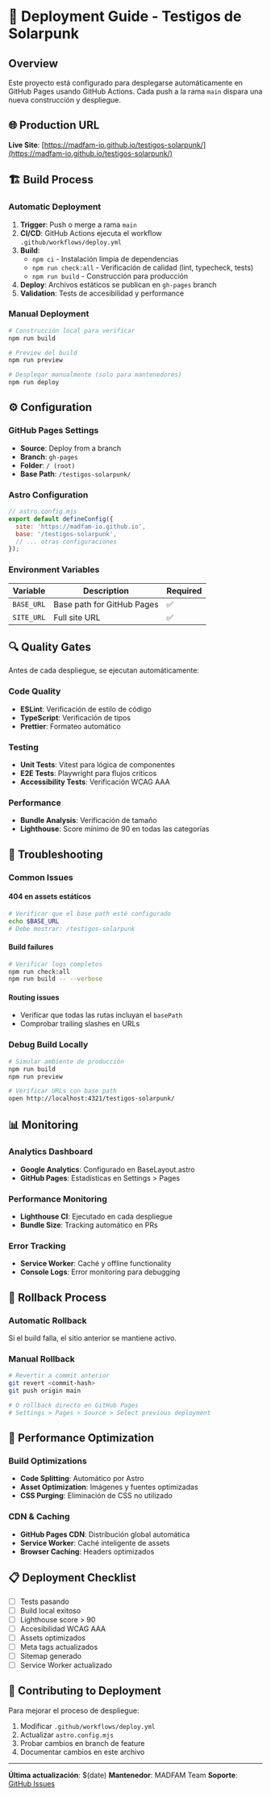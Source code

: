 # 🚀 Deployment Guide - Testigos de Solarpunk

## Overview

Este proyecto está configurado para desplegarse automáticamente en GitHub Pages usando GitHub Actions. Cada push a la rama `main` dispara una nueva construcción y despliegue.

## 🌐 Production URL

**Live Site**: [https://madfam-io.github.io/testigos-solarpunk/](https://madfam-io.github.io/testigos-solarpunk/)

## 🏗️ Build Process

### Automatic Deployment

1. **Trigger**: Push o merge a rama `main`
2. **CI/CD**: GitHub Actions ejecuta el workflow `.github/workflows/deploy.yml`
3. **Build**:
   - `npm ci` - Instalación limpia de dependencias
   - `npm run check:all` - Verificación de calidad (lint, typecheck, tests)
   - `npm run build` - Construcción para producción
4. **Deploy**: Archivos estáticos se publican en `gh-pages` branch
5. **Validation**: Tests de accesibilidad y performance

### Manual Deployment

```bash
# Construcción local para verificar
npm run build

# Preview del build
npm run preview

# Desplegar manualmente (solo para mantenedores)
npm run deploy
```

## ⚙️ Configuration

### GitHub Pages Settings

- **Source**: Deploy from a branch
- **Branch**: `gh-pages`
- **Folder**: `/ (root)`
- **Base Path**: `/testigos-solarpunk/`

### Astro Configuration

```javascript
// astro.config.mjs
export default defineConfig({
  site: 'https://madfam-io.github.io',
  base: '/testigos-solarpunk',
  // ... otras configuraciones
});
```

### Environment Variables

| Variable   | Description                | Required |
| ---------- | -------------------------- | -------- |
| `BASE_URL` | Base path for GitHub Pages | ✅       |
| `SITE_URL` | Full site URL              | ✅       |

## 🔍 Quality Gates

Antes de cada despliegue, se ejecutan automáticamente:

### Code Quality

- **ESLint**: Verificación de estilo de código
- **TypeScript**: Verificación de tipos
- **Prettier**: Formateo automático

### Testing

- **Unit Tests**: Vitest para lógica de componentes
- **E2E Tests**: Playwright para flujos críticos
- **Accessibility Tests**: Verificación WCAG AAA

### Performance

- **Bundle Analysis**: Verificación de tamaño
- **Lighthouse**: Score mínimo de 90 en todas las categorías

## 🚨 Troubleshooting

### Common Issues

#### 404 en assets estáticos

```bash
# Verificar que el base path esté configurado
echo $BASE_URL
# Debe mostrar: /testigos-solarpunk
```

#### Build failures

```bash
# Verificar logs completos
npm run check:all
npm run build -- --verbose
```

#### Routing issues

- Verificar que todas las rutas incluyan el `basePath`
- Comprobar trailing slashes en URLs

### Debug Build Locally

```bash
# Simular ambiente de producción
npm run build
npm run preview

# Verificar URLs con base path
open http://localhost:4321/testigos-solarpunk/
```

## 📊 Monitoring

### Analytics Dashboard

- **Google Analytics**: Configurado en BaseLayout.astro
- **GitHub Pages**: Estadísticas en Settings > Pages

### Performance Monitoring

- **Lighthouse CI**: Ejecutado en cada despliegue
- **Bundle Size**: Tracking automático en PRs

### Error Tracking

- **Service Worker**: Caché y offline functionality
- **Console Logs**: Error monitoring para debugging

## 🔄 Rollback Process

### Automatic Rollback

Si el build falla, el sitio anterior se mantiene activo.

### Manual Rollback

```bash
# Revertir a commit anterior
git revert <commit-hash>
git push origin main

# O rollback directo en GitHub Pages
# Settings > Pages > Source > Select previous deployment
```

## 🚀 Performance Optimization

### Build Optimizations

- **Code Splitting**: Automático por Astro
- **Asset Optimization**: Imágenes y fuentes optimizadas
- **CSS Purging**: Eliminación de CSS no utilizado

### CDN & Caching

- **GitHub Pages CDN**: Distribución global automática
- **Service Worker**: Caché inteligente de assets
- **Browser Caching**: Headers optimizados

## 📋 Deployment Checklist

- [ ] Tests pasando
- [ ] Build local exitoso
- [ ] Lighthouse score > 90
- [ ] Accesibilidad WCAG AAA
- [ ] Assets optimizados
- [ ] Meta tags actualizados
- [ ] Sitemap generado
- [ ] Service Worker actualizado

## 🤝 Contributing to Deployment

Para mejorar el proceso de despliegue:

1. Modificar `.github/workflows/deploy.yml`
2. Actualizar `astro.config.mjs`
3. Probar cambios en branch de feature
4. Documentar cambios en este archivo

---

**Última actualización**: $(date)
**Mantenedor**: MADFAM Team
**Soporte**: [GitHub Issues](https://github.com/madfam-io/testigos-solarpunk/issues)
